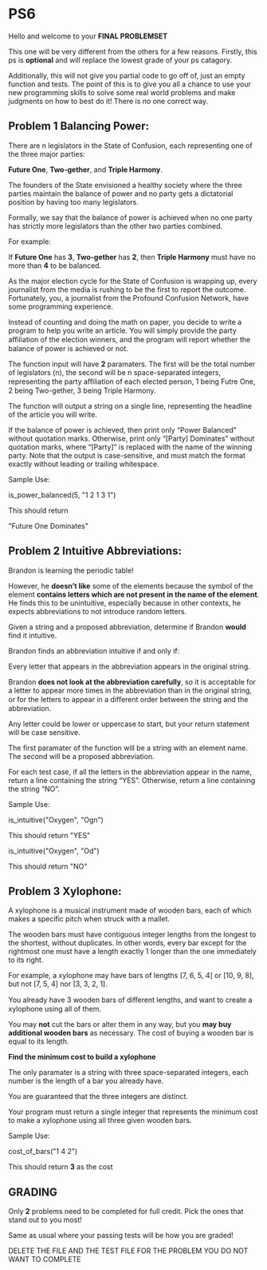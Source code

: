 # PS6

Hello and welcome to your **FINAL PROBLEMSET**

This one will be very different from the others for a few reasons. Firstly, this ps is **optional** and will replace the lowest grade of your ps catagory.

Additionally, this will not give you partial code to go off of, just an empty function and tests. 
The point of this is to give you all a chance to use your new programming skills to solve some real world problems
and make judgments on how to best do it! There is no one correct way.




## Problem 1 Balancing Power:


There are n legislators in the State of Confusion, each representing one of the three major parties:

**Future One**, **Two-gether**, and **Triple Harmony**.


The founders of the State envisioned a healthy society where the three parties maintain the balance
of power and no party gets a dictatorial position by having too many legislators. 

Formally, we say that the balance of power is achieved when no one party has strictly more legislators than the other two parties
combined.

For example:

If **Future One** has **3**, **Two-gether** has **2**, then **Triple Harmony** must have no more than **4** to be balanced.


As the major election cycle for the State of Confusion is wrapping up, every journalist from the media
is rushing to be the first to report the outcome. Fortunately, you, a journalist from the Profound Confusion
Network, have some programming experience. 

Instead of counting and doing the math on paper, you decide
to write a program to help you write an article. You will simply provide the party aﬃliation of the election
winners, and the program will report whether the balance of power is achieved or not.

The function input will have **2** paramaters. The first will be the total number of legislators (n), the second will be n space-separated
integers, representing the party aﬃliation of each elected person, 1 being Futre One, 2 being Two-gether, 3 being Triple Harmony.

The function will output a string on a single line, representing the headline of the article you will write. 

If the balance of power is achieved, then print only “Power Balanced” without quotation marks. Otherwise,
print only “[Party] Dominates” without quotation marks, where “[Party]” is replaced with the name of the
winning party. Note that the output is case-sensitive, and must match the format exactly without leading
or trailing whitespace.


Sample Use:


is_power_balanced(5, "1 2 1 3 1")

This should return 


"Future One Dominates"

## Problem 2 Intuitive Abbreviations:

Brandon is learning the periodic table! 

However, he **doesn’t like** some of the elements because the symbol of the element **contains
letters which are not present in the name of the element**. He finds this to be
unintuitive, especially because in other contexts, he expects abbreviations to not introduce random letters.


Given a string and a proposed abbreviation, determine if Brandon **would** find it intuitive. 

Brandon finds an abbreviation intuitive if and only if:

Every letter that appears in the abbreviation appears in the original string. 


Brandon **does not look at the abbreviation carefully**, so it is acceptable for a letter to appear more
times in the abbreviation than in the original string, or for the letters to appear in a diﬀerent order between
the string and the abbreviation.

Any letter could be lower or uppercase to start, but your return statement will be case sensitive.

The first paramater of the function will be a string with an element name. The second will be a proposed abbreviation.


For each test case, if all the letters in the abbreviation appear in the name, return a line containing the string “YES”. Otherwise,
return a line containing the string “NO”.

Sample Use:

is_intuitive("Oxygen", "Ogn")

This should return "YES"

is_intuitive("Oxygen", "Od")

This should return "NO"


## Problem 3 Xylophone:

A xylophone is a musical instrument made of wooden bars, each of which makes a specific pitch when
struck with a mallet. 

The wooden bars must have contiguous integer lengths from the longest to the shortest,
without duplicates. In other words, every bar except for the rightmost one must have a length exactly 1
longer than the one immediately to its right. 

For example, a xylophone may have bars of lengths [7, 6, 5, 4]
or [10, 9, 8], but not [7, 5, 4] nor [3, 3, 2, 1].


You already have 3 wooden bars of diﬀerent lengths, and want to create a xylophone using all of them.


You may **not** cut the bars or alter them in any way, but you **may buy additional wooden bars** as necessary.
The cost of buying a wooden bar is equal to its length. 

**Find the minimum cost to build a xylophone**

The only paramater is a string with three space-separated integers, each number is the length of a bar you already have.

You are guaranteed that the three integers are distinct.

Your program must return a single integer that represents the minimum cost to make a xylophone using
all three given wooden bars.

Sample Use:

cost_of_bars("1 4 2")

This should return **3** as the cost


## GRADING

Only **2** problems need to be completed for full credit. Pick the ones that stand out to you most!

Same as usual where your passing tests will be how you are graded!

DELETE THE FILE AND THE TEST FILE FOR THE PROBLEM YOU DO NOT WANT TO COMPLETE